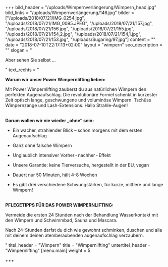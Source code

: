 +++
bild_header = "/uploads/Wimpernverlängerung/Wimpern_head.jpg"
bild_links = "/uploads/Wimpernverlängerung/146.jpg"
bilder = ["/uploads/2018/07/21/IMG_0254.jpg", "/uploads/2018/07/21/IMG_0095.JPEG", "/uploads/2018/07/21/157.jpg", "/uploads/2018/07/21/156.jpg", "/uploads/2018/07/21/155.jpg", "/uploads/2018/07/21/154,2.jpg", "/uploads/2018/07/21/154,1.jpg", "/uploads/2018/07/21/153.jpg", "/uploads/Sugaring/97.jpg"]
content = ""
date = "2018-07-10T22:17:13+02:00"
layout = "wimpern"
seo_description = ""
slogan = "<p>Aber sehen Sie selbst ...</p>"
text_rechts = "<p><strong>Warum wir unser Power Wimpernlifting lieben:</strong></p><p>Mit Power Wimpernlifting zauberst du aus natürlichen Wimpern den perfekten Augenaufschlag. Die revolutionäre Formel schenkt in kürzester Zeit optisch lange, geschwungene und voluminöse Wimpern. Tschüss Wimpernzange und Lash-Extensions. Hallo Strahle-Augen!</p><p><strong><br>Darum wollen wir nie wieder „ohne“ sein:</strong></p><ul><li><p>Ein wacher, strahlender Blick – schon morgens mit dem ersten Augenaufschlag</p></li><li><p>Ganz ohne falsche Wimpern</p></li><li><p>Unglaublich intensiver Vorher - nachher - Effekt</p></li><li><p>Unsere Garantie: keine Tierversuche, hergestellt in der EU, vegan</p></li><li><p>Dauert nur 50 Minuten, hält 4-8 Wochen</p></li><li><p>Es gibt drei verschiedene Schwungstärken, für kurze, mittlere und lange Wimpern! </p></li></ul><p><strong><br>PFLEGETIPPS FÜR DAS POWER WIMPERNLIFTING:</strong></p><p>Vermeide die ersten 24 Stunden nach der Behandlung Wasserkontakt mit den Wimpern und Schwimmbad, Sauna und Mascara.</p><p>Nach 24-Stunden darfst du dich wie gewohnt schminken, duschen und alle mit deinem deinen atemberaubenden augenaufschlag verzaubern.</p>"
titel_header = "Wimpern"
title = "Wimpernlifting"
untertitel_header = "Wimpernlifting"
[menu.main]
weight = 5

+++
